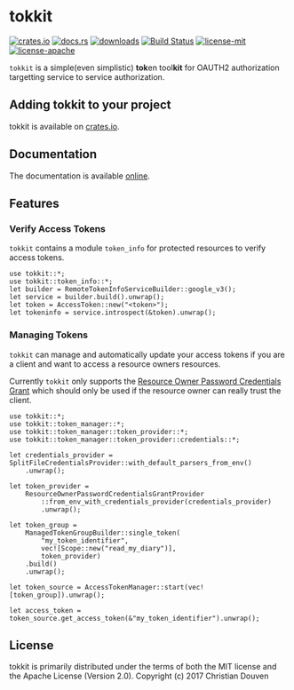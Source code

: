 # tokkit

[![crates.io](https://img.shields.io/crates/v/tokkit.svg)](https://crates.io/crates/tokkit) [![docs.rs](https://docs.rs/tokkit/badge.svg)](https://docs.rs/tokkit) [![downloads](https://img.shields.io/crates/d/tokkit.svg)](https://crates.io/crates/tokkit) [![Build Status](https://travis-ci.org/chridou/tokkit.svg?branch=master)](https://travis-ci.org/chridou/tokkit) [![license-mit](http://img.shields.io/badge/license-MIT-blue.svg)](https://github.com/chridou/tokkit/blob/master/LICENSE-MIT) [![license-apache](http://img.shields.io/badge/license-APACHE-blue.svg)](https://github.com/chridou/tokkit/blob/master/LICENSE-APACHE)

`tokkit` is a simple(even simplistic) **tok**en tool**kit** for OAUTH2 authorization
targetting service to service authorization.

## Adding tokkit to your project

tokkit is available on [crates.io](https://crates.io/crates/tokkit).

## Documentation

The documentation is available [online](https://docs.rs/tokkit).

## Features

### Verify Access Tokens

`tokkit` contains a module `token_info` for protected resources to verify access tokens.

```rust,no_run
use tokkit::*;
use tokkit::token_info::*;
let builder = RemoteTokenInfoServiceBuilder::google_v3();
let service = builder.build().unwrap();
let token = AccessToken::new("<token>");
let tokeninfo = service.introspect(&token).unwrap();
```

### Managing Tokens

`tokkit` can manage and automatically update your access tokens if you
are a client and want to access a resource owners resources.

Currently `tokkit` only supports the
[Resource Owner Password Credentials Grant](https://tools.ietf.org/html/rfc6749#section-4.3)
which should only be used if the resource owner can really trust the client.

```rust,no_run
use tokkit::*;
use tokkit::token_manager::*;
use tokkit::token_manager::token_provider::*;
use tokkit::token_manager::token_provider::credentials::*;

let credentials_provider = SplitFileCredentialsProvider::with_default_parsers_from_env()
    .unwrap();

let token_provider =
    ResourceOwnerPasswordCredentialsGrantProvider
        ::from_env_with_credentials_provider(credentials_provider)
        .unwrap();

let token_group =
    ManagedTokenGroupBuilder::single_token(
        "my_token_identifier", 
        vec![Scope::new("read_my_diary")], 
        token_provider)
    .build()
    .unwrap();

let token_source = AccessTokenManager::start(vec![token_group]).unwrap();

let access_token = token_source.get_access_token(&"my_token_identifier").unwrap();
```

## License

tokkit is primarily distributed under the terms of
both the MIT license and the Apache License (Version 2.0).
Copyright (c) 2017 Christian Douven